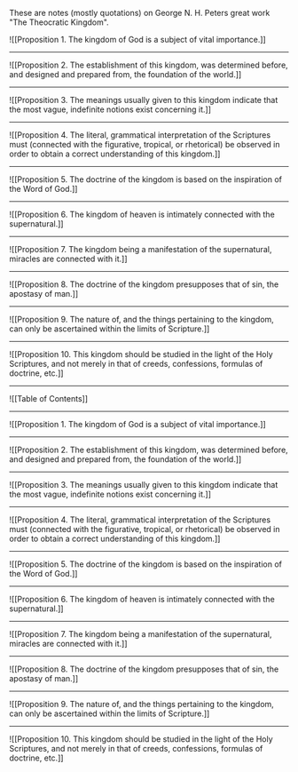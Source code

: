 These are notes (mostly quotations) on George N. H. Peters great work "The Theocratic Kingdom".




![[Proposition 1. The kingdom of God is a subject of vital importance.]]

---

![[Proposition 2. The establishment of this kingdom, was determined before, and designed and prepared from, the foundation of the world.]]

---

![[Proposition 3. The meanings usually given to this kingdom indicate that the most vague, indefinite notions exist concerning it.]]

---

![[Proposition 4. The literal, grammatical interpretation of the Scriptures must (connected with the figurative, tropical, or rhetorical) be observed in order to obtain a correct understanding of this kingdom.]]

---

![[Proposition 5. The doctrine of the kingdom is based on the inspiration of the Word of God.]]

---

![[Proposition 6. The kingdom of heaven is intimately connected with the supernatural.]]

---

![[Proposition 7. The kingdom being a manifestation of the supernatural, miracles are connected with it.]]

---

![[Proposition 8. The doctrine of the kingdom presupposes that of sin, the apostasy of man.]]

---

![[Proposition 9. The nature of, and the things pertaining to the kingdom, can only be ascertained within the limits of Scripture.]]

---

![[Proposition 10. This kingdom should be studied in the light of the Holy Scriptures, and not merely in that of creeds, confessions, formulas of doctrine, etc.]]

---

![[Table of Contents]]

---

![[Proposition 1. The kingdom of God is a subject of vital importance.]]

---

![[Proposition 2. The establishment of this kingdom, was determined before, and designed and prepared from, the foundation of the world.]]

---

![[Proposition 3. The meanings usually given to this kingdom indicate that the most vague, indefinite notions exist concerning it.]]

---

![[Proposition 4. The literal, grammatical interpretation of the Scriptures must (connected with the figurative, tropical, or rhetorical) be observed in order to obtain a correct understanding of this kingdom.]]

---

![[Proposition 5. The doctrine of the kingdom is based on the inspiration of the Word of God.]]

---

![[Proposition 6. The kingdom of heaven is intimately connected with the supernatural.]]

---

![[Proposition 7. The kingdom being a manifestation of the supernatural, miracles are connected with it.]]

---

![[Proposition 8. The doctrine of the kingdom presupposes that of sin, the apostasy of man.]]

---

![[Proposition 9. The nature of, and the things pertaining to the kingdom, can only be ascertained within the limits of Scripture.]]

---

![[Proposition 10. This kingdom should be studied in the light of the Holy Scriptures, and not merely in that of creeds, confessions, formulas of doctrine, etc.]]